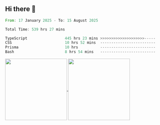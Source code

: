 ## Hi there 👋
<!--START_SECTION:waka-->

```rust
From: 17 January 2025 - To: 15 August 2025

Total Time: 539 hrs 27 mins

TypeScript                 445 hrs 23 mins >>>>>>>>>>>>>>>>>>>>-----   81.34 %
CSS                        10 hrs 52 mins  -------------------------   01.99 %
Prisma                     10 hrs          -------------------------   01.83 %
Bash                       8 hrs 54 mins   -------------------------   01.63 %
```

<!--END_SECTION:waka-->

<a href="https://github.com/anuraghazra/github-readme-stats">
  <img height=200 align="center" src="https://github-readme-stats.vercel.app/api/top-langs/?username=paulgeorge35&layout=donut&langs_count=5&theme=transparent" />
</a>
<a href="https://github.com/anuraghazra/convoychat">
  <img height=200 align="center" src="https://github-readme-stats.vercel.app/api?username=paulgeorge35&show_icons=true&show=prs_merged&theme=transparent&rank_icon=github" />
</a>
